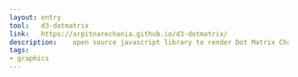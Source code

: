 ```yaml
---
layout: entry
tool:	d3-dotmatrix
link:	https://arpitnarechania.github.io/d3-dotmatrix/
description:	open source javascript library to render Dot Matrix Charts using D3.js
tags:
- graphics
---
```

